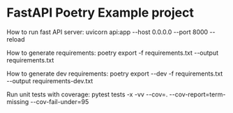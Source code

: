 # FastAPI Poetry Example project

How to run fast API server:
uvicorn api:app --host 0.0.0.0 --port 8000 --reload

How to generate requirements:
poetry export -f requirements.txt --output requirements.txt

How to generate dev requirements:
poetry export --dev -f requirements.txt --output requirements-dev.txt

Run unit tests with coverage:
pytest tests -x -vv --cov=. --cov-report=term-missing --cov-fail-under=95
